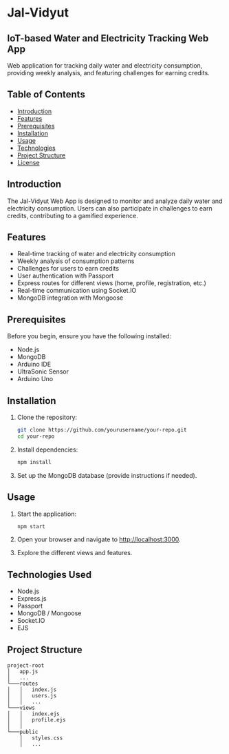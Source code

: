 # Jal-Vidyut

## IoT-based Water and Electricity Tracking Web App

Web application for tracking daily water and electricity consumption, providing weekly analysis, and featuring challenges for earning credits.

## Table of Contents

- [Introduction](#introduction)
- [Features](#features)
- [Prerequisites](#prerequisites)
- [Installation](#installation)
- [Usage](#usage)
- [Technologies](#technologies)
- [Project Structure](#project-structure)
- [License](#license)

## Introduction

The Jal-Vidyut Web App is designed to monitor and analyze daily water and electricity consumption. Users can also participate in challenges to earn credits, contributing to a gamified experience.

## Features

- Real-time tracking of water and electricity consumption
- Weekly analysis of consumption patterns
- Challenges for users to earn credits
- User authentication with Passport
- Express routes for different views (home, profile, registration, etc.)
- Real-time communication using Socket.IO
- MongoDB integration with Mongoose

## Prerequisites

Before you begin, ensure you have the following installed:

- Node.js
- MongoDB
- Arduino IDE
- UltraSonic Sensor
- Arduino Uno

## Installation

1. Clone the repository:

   ```bash
   git clone https://github.com/yourusername/your-repo.git
   cd your-repo
   ```

2. Install dependencies:

   ```bash
   npm install
   ```

3. Set up the MongoDB database (provide instructions if needed).

## Usage

1. Start the application:

   ```bash
   npm start
   ```

2. Open your browser and navigate to [http://localhost:3000](http://localhost:3000).

3. Explore the different views and features.

## Technologies Used

- Node.js
- Express.js
- Passport
- MongoDB / Mongoose
- Socket.IO
- EJS 

## Project Structure

```plaintext
project-root
│   app.js
│   ...
└───routes
│   │   index.js
│   │   users.js
│   │   ...
└───views
│   │   index.ejs
│   │   profile.ejs
│   │   
└───public
    │   styles.css
    │   ...
```

